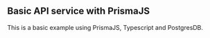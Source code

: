 ## Basic API service with PrismaJS

This is a basic example using PrismaJS, Typescript and PostgresDB.

